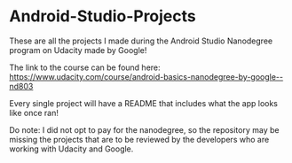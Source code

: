 # Android-Studio-Projects

These are all the projects I made during the Android Studio Nanodegree program on Udacity made by Google! 

The link to the course can be found here: https://www.udacity.com/course/android-basics-nanodegree-by-google--nd803

Every single project will have a README that includes what the app looks like once ran!

Do note: I did not opt to pay for the nanodegree, so the repository may be missing the projects that are to be reviewed by 
the developers who are working with Udacity and Google.
